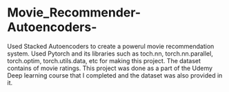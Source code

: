 # Movie_Recommender-Autoencoders-
Used Stacked Autoencoders to create a powerul movie recommendation system. Used Pytorch and its libraries such as toch.nn, torch.nn.parallel, torch.optim, torch.utils.data, etc for making this project.  The dataset contains of movie ratings. This project was done as a part of the Udemy Deep learning course that I completed and the dataset was also provided in it. 
